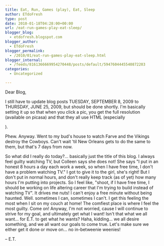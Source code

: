 ```yaml
---
title: Eat, Run, Games (play), Eat, Sleep
author: ETdoFresh
type: post
date: 2010-01-18T04:28:00+00:00
url: /eat-run-games-play-eat-sleep/
blogger_blog:
  - etdofresh.blogspot.com
blogger_author:
  - ETdoFresh
blogger_permalink:
  - /2010/01/eat-run-games-play-eat-sleep.html
blogger_internal:
  - /feeds/8161366669954270448/posts/default/5947604445540872203
categories:
  - Uncategorized

---
```

Dear Blog,

I still have to update blog posts TUESDAY, SEPTEMBER 8, 2009 to THURSDAY, JUNE 25, 2009, but should be done shortly. I'm basically setting it up so that when you click a pic, you get the full resolution (available on picasa) and that they all use HTML (especially <p>).

Phew. Anyway. Went to my bud's house to watch Farve and the Vikings destroy the Cowboys. Can't wait 'til New Orleans gets to do the same to them, but that's 7 days from now.

So what did I really do today?... basically just the title of this blog. I always feel guilty watching TV, but Colleen says she does not! She says "I put in an honest 8 hours a day each work a week, so when I have free time, I don't have a problem watching TV." I got to give it to the girl, she's right! But I don't put in normal hours, and don't really keep track (as of yet) how many hours I'm putting into projects. So I feel like, "shoot, if I have free time, I should be working on life altering career that I'm trying to build instead of watching TV". It drives me nuts! I can't enjoy a free minute without being haunted. Well. sometimes I can, sometimes I can't. I get this feeling the most when I sit on my couch at home! The comfiest place is where I feel the most guilty. Come on! Anyway, I'm not worried, cause I will continue to strive for my goal, and ultimately get what I want! Isn't that what we all want... for E.T. to get what he wants? Haha, kidding... we all desire something, and we all want our goals to come true. Let's make sure we either get it done or move on... no in-betweenie weenies!

&#8211; E.T.